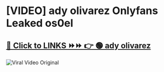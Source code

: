 
 # [VIDEO] ady olivarez Onlyfans Leaked os0el

## <h2><a href="https://clipsfans.com/ady_olivarez&ref=git">🔗 Click to LINKS ⏩⏩ 👉 🟢 ady olivarez </a></h2>

<a href="https://clipsfans.com/ady_olivarez&ref=git" rel="nofollow" data-target="animated-image.originalLink"><img src="https://i.ibb.co.com/xMMVF88/686577567.gif" alt="Viral Video Original" style="max-width: 100%; display: inline-block;" data-target="animated-image.originalImage"></a>

